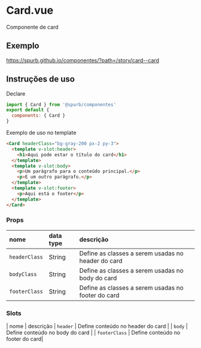 # Card.vue
Componente de card

## Exemplo
https://spurb.github.io/componentes/?path=/story/card--card

## Instruções de uso
Declare
```js
import { Card } from '@spurb/componentes'
export default {
  components: { Card }
}
```

Exemplo de uso no template
```html
<Card headerClass="bg-gray-200 px-2 py-3">
  <template v-slot:header>
    <h1>Aqui pode estar o título do card</h1>
  </template>
  <template v-slot:body>
    <p>Um parágrafo para o conteúdo principal.</p>
    <p>E um outro parágrafo.</p>          
  </template>
  <template v-slot:footer>
    <p>Aqui está o footer</p>
  </template>
</Card>
```

### Props
| nome | data type | descrição |
|:-|:-|:-|
| `headerClass` |  String | Define as classes a serem usadas no header do card |
| `bodyClass` | String | Define as classes a serem usadas no body do card |
| `footerClass` | String | Define as classes a serem usadas no footer do card |

### Slots
| nome | descrição
| `header` | Define conteúdo no header do card |
| `body` | Define conteúdo no body do card |
| `footerClass` | Define conteúdo no footer do card|
